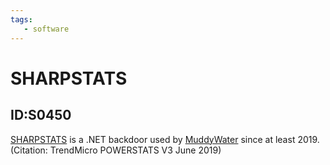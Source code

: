```yaml
---
tags:
   - software
---
```

# SHARPSTATS
## ID:S0450
[SHARPSTATS](/mitre/software/S0450) is a .NET backdoor used by [MuddyWater](/mitre/groups/G0069) since at least 2019.(Citation: TrendMicro POWERSTATS V3 June 2019)
